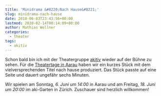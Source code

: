 ```yaml
---
title: 'Minidrama &#8220;Nach Hause&#8221;'
slug: minidrama-nach-hause
date: 2010-06-03T23:43:56+00:00
lastmod: 2020-02-14T00:14:09+00:00
author: Mathias Wellner
categories:
  - theater
tags:
  - akitiv
---
```

Schon bald bin ich mit der Theatergruppe [akitiv](http://www.aki.ethz.ch/akitiv/) wieder auf der Bühne zu sehen. Für die [Theatertage in Aarau](http://www.theatertage.ch) haben wir ein kurzes Stück mit dem vielversprechenden Titel nach hause produziert. Das Stück passte auf eine Seite und dauert ungefähr sechs Minuten. 

Wir spielen am Sonntag, _6. Juni um 14:00_ in Aarau und am Freitag, _18. Juni um 20:00_ im aki-Garten in Zürich. Zuschauer sind herzlich willkommen!